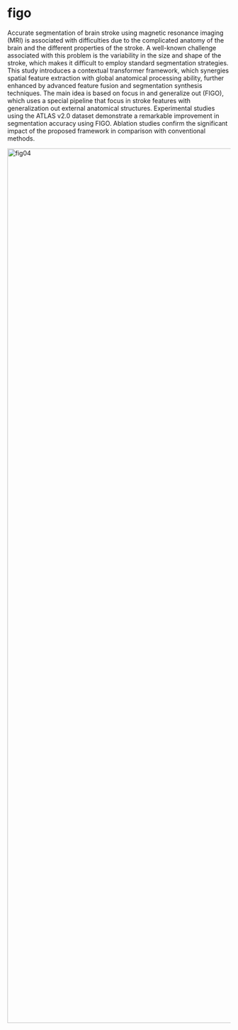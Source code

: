 # figo
Accurate segmentation of brain stroke using magnetic resonance imaging (MRI) is associated with difficulties due to the complicated anatomy of the brain and the different properties of the stroke. A well-known challenge associated with this problem is the variability in the size and shape of the stroke, which makes it difficult to employ standard segmentation strategies. This study introduces a contextual transformer framework, which synergies spatial feature extraction with global anatomical processing ability, further enhanced by advanced feature fusion and segmentation synthesis techniques. The main idea is based on focus in and generalize out (FIGO), which uses a special pipeline that focus in stroke features with generalization out external anatomical structures. Experimental studies using the ATLAS v2.0 dataset demonstrate a remarkable improvement in segmentation accuracy using FIGO. Ablation studies confirm the significant impact of the proposed framework in comparison with conventional methods.

<img width="1800" height="1970" alt="fig04" src="https://github.com/user-attachments/assets/e2381847-22cf-4700-a6f9-1a2a4aea1991" />
